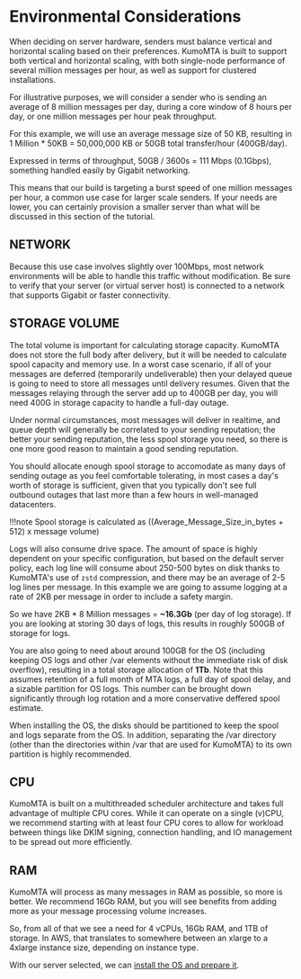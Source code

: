 # Environmental Considerations

When deciding on server hardware, senders must balance vertical and horizontal scaling based on their preferences. KumoMTA is built to support both vertical and horizontal scaling, with both single-node performance of several million messages per hour, as well as support for clustered installations.

For illustrative purposes, we will consider a sender who is sending an average of 8 million messages per day, during a core window of 8 hours per day, or one million messages per hour peak throughput.

For this example, we will use an average message size of 50 KB, resulting in 1 Million * 50KB = 50,000,000 KB or 50GB total transfer/hour (400GB/day).

Expressed in terms of throughput, 50GB / 3600s = 111 Mbps (0.1Gbps), something handled easily by Gigabit networking.

This means that our build is targeting a burst speed of one million messages per hour, a common use case for larger scale senders. If your needs are lower, you can certainly provision a smaller server than what will be discussed in this section of the tutorial.

## NETWORK

Because this use case involves slightly over 100Mbps, most network environments will be able to handle this traffic without modification. Be sure to verify that your server (or virtual server host) is connected to a network that supports Gigabit or faster connectivity.

## STORAGE VOLUME

The total volume is important for calculating storage capacity.  KumoMTA does not store the full body after delivery, but it will be needed to calculate spool capacity and memory use.  In a worst case scenario, if all of your messages are deferred (temporarily undeliverable) then your delayed queue is going to need to store all messages until delivery resumes. Given that the messages relaying through the server add up to 400GB per day, you will need 400G in storage capacity to handle a full-day outage.

Under normal circumstances, most messages will deliver in realtime, and queue depth will generally be correlated to your sending reputation; the better your sending reputation, the less spool storage you need, so there is one more good reason to maintain a good sending reputation.

You should allocate enough spool storage to accomodate as many days of sending outage as you feel comfortable tolerating, in most cases a day's worth of storage is sufficient, given that you typically don't see full outbound outages that last more than a few hours in well-managed datacenters.

!!!note
    Spool storage is calculated as ((Average_Message_Size_in_bytes + 512) x message volume)

Logs will also consume drive space. The amount of space is highly dependent on your specific configuration, but based on the default server policy, each log line will consume about 250-500 bytes on disk thanks to KumoMTA's use of `zstd` compression, and there may be an average of 2-5 log lines per message.  In this example we are going to assume logging at a rate of 2KB per message in order to include a safety margin.

So we have 2KB * 8 Million messages = **~16.3Gb** (per day of log storage). If you are looking at storing 30 days of logs, this results in roughly 500GB of storage for logs.

You are also going to need about around 100GB for the OS (including keeping OS logs and other /var elements without the immediate risk of disk overflow), resulting in a total storage allocation of **1Tb**. Note that this assumes retention of a full month of MTA logs, a full day of spool delay, and a sizable partition for OS logs. This number can be brought down significantly through log rotation and a more conservative deffered spool estimate.

When installing the OS, the disks should be partitioned to keep the spool and logs separate from the OS. In addition, separating the /var directory (other than the directories within /var that are used for KumoMTA) to its own partition is highly recommended.

## CPU
KumoMTA is built on a multithreaded scheduler architecture and takes full advantage of multiple CPU cores. While it can operate on a single (v)CPU, we recommend starting with at least four CPU cores to allow for workload between things like DKIM signing, connection handling, and IO management to be spread out more efficiently.

## RAM
KumoMTA will process as many messages in RAM as possible, so more is better.  We recommend 16Gb RAM, but you will see benefits from adding more as your message processing volume increases.

So, from all of that we see a need for 4 vCPUs, 16Gb RAM, and 1TB of storage. In AWS, that translates to somewhere between an xlarge to a 4xlarge instance size, depending on instance type.

With our server selected, we can [install the OS and prepare it](./system_preparation.md).